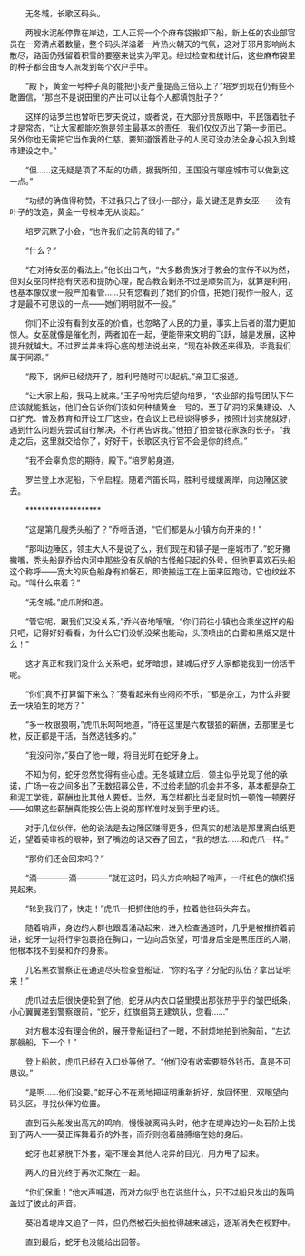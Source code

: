 　　无冬城，长歌区码头。

　　两艘水泥船停靠在岸边，工人正将一个个麻布袋搬卸下船，新上任的农业部官员在一旁清点着数量，整个码头洋溢着一片热火朝天的气氛，这对于邪月影响尚未散尽，路面仍残留着积雪的要塞来说实为罕见。经过检查和统计后，这些麻布袋里的种子都会由专人派发到每个农户手中。

　　“殿下，黄金一号种子真的能把小麦产量提高三倍以上？”培罗到现在仍有些不敢置信，“那岂不是说田里的产出可以让每个人都填饱肚子？”

　　这样的话罗兰也曾听巴罗夫说过，或者说，在大部分贵族眼中，平民饿着肚子才是常态，“让大家都能吃饱是领主最基本的责任，我们仅仅迈出了第一步而已。另外你也无需把它当作我的仁慈，要知道饿着肚子的人民可没办法全身心投入到城市建设之中。”

　　“但……这无疑是项了不起的功绩，据我所知，王国没有哪座城市可以做到这一点。”

　　“功绩的确值得称赞，不过我只占了很小一部分，最关键还是靠女巫——没有叶子的改造，黄金一号根本无从谈起。”

　　培罗沉默了小会，“也许我们之前真的错了。”

　　“什么？”

　　“在对待女巫的看法上。”他长出口气，“大多数贵族对于教会的宣传不以为然，但对女巫同样抱有厌恶和提防心理，配合教会剿杀不过是顺势而为，就算是利用，也基本像奴隶一般严加看管……只有您看到了她们的价值，把她们视作一般人，这才是最不可思议的一点——她们明明就不一般。”

　　你们不止没有看到女巫的价值，也忽略了人民的力量，事实上后者的潜力更加惊人。女巫就像是催化剂，两者加在一起，便能带来文明的飞跃，越是发展，这种提升就越大。不过罗兰并未将心底的想法说出来，“现在补救还来得及，毕竟我们属于同源。”

　　“殿下，锅炉已经烧开了，胜利号随时可以起航。”亲卫汇报道。

　　“让大家上船，我马上就来。”王子吩咐完后望向培罗，“农业部的指导团队下午应该就能抵达，他们会告诉你们该如何种植黄金一号的。至于矿洞的采集建设、人口扩充、普及教育和开设工厂这些，在会议上已经谈得够多，按照计划实施就好，遇到什么问题先尝试自行解决，不行再告诉我。”他拍了拍金银花家族的长子，“我走之后，这里就交给你了，好好干，长歌区执行官不会是你的终点。”

　　“我不会辜负您的期待，殿下。”培罗躬身道。

　　罗兰登上水泥船，下令启程。随着汽笛长鸣，胜利号缓缓离岸，向边陲区驶去。

　　*******************

　　“这是第几艘秃头船了？”乔咂舌道，“它们都是从小镇方向开来的！”

　　“那叫边陲区，领主大人不是说了么，我们现在和镇子是一座城市了，”蛇牙撇撇嘴，秃头船是乔给内河中那些没有风帆的古怪船只起的外号，但他更喜欢石头船这个称呼——宽大的灰色船身有如磐石，即使搬运工在上面来回跑动，它也纹丝不动。“叫什么来着？”

　　“无冬城。”虎爪附和道。

　　“管它呢，跟我们又没关系，”乔兴奋地嚷嚷，“你们前往小镇也会乘坐这样的船只吧，记得好好看看，为什么它们没帆没桨也能动，头顶喷出的白雾和黑烟又是什么！”

　　这才真正和我们没什么关系吧，蛇牙暗想，建城后好歹大家都能找到一份活干呢。

　　“你们真不打算留下来么？”葵看起来有些闷闷不乐，“都是杂工，为什么非要去一块陌生的地方？”

　　“多一枚银狼啊，”虎爪乐呵呵地道，“待在这里是六枚银狼的薪酬，去那里是七枚，反正都是干活，当然选钱多的。”

　　“我没问你，”葵白了他一眼，将目光盯在蛇牙身上。

　　不知为何，蛇牙忽然觉得有些心虚。无冬城建立后，领主似乎兑现了他的承诺，广场一夜之间多出了无数招募公告，不过给老鼠的机会并不多，基本都是杂工和泥工学徒，薪酬也比其他人要低。当然，再怎样都比当老鼠时饥一顿饱一顿要好——如果这些薪酬真能按公告上说的那样准时发到手里的话。

　　对于几位伙伴，他的说法是去边陲区赚得更多，但真实的想法是那里离白纸更近，望着葵审视的眼神，到了嘴边的话又吞了回去，“我的想法……和虎爪一样。”

　　“那你们还会回来吗？”

　　“滴————滴————”就在这时，码头方向响起了哨声，一杆红色的旗帜摇晃起来。

　　“轮到我们了，快走！”虎爪一把抓住他的手，拉着他往码头奔去。

　　随着哨声，身边的人群也跟着涌动起来，进入检查通道时，几乎是被推挤着前进，蛇牙一边将行李包裹抱在胸口，一边向后张望，可惜身后全是黑压压的人潮，他根本找不到葵和乔的身影。

　　几名黑衣警察正在通道尽头检查登船证，“你的名字？分配的队伍？拿出证明来！”

　　虎爪过去后很快便轮到了他，蛇牙从内衣口袋里摸出那张热乎乎的皱巴纸条，小心翼翼递到警察跟前，“蛇牙，红旗组第五建筑队，您看……”

　　对方根本没有理会他的，展开登船证扫了一眼，不耐烦地拍到他胸前，“左边那艘船，下一个！”

　　登上船舷，虎爪已经在入口处等他了。“他们没有收索要额外钱币，真是不可思议。”

　　“是啊……他们没要。”蛇牙心不在焉地把证明重新折好，放回怀里，双眼望向码头区，寻找伙伴的位置。

　　直到石头船发出高亢的鸣响，慢慢驶离码头时，他才在堤岸边的一处石阶上找到了两人——葵正挥舞着乔的外套，而乔则抱着胳膊缩在她的身后。

　　蛇牙也赶紧脱下外套，毫不理会其他人诧异的目光，用力甩了起来。

　　两人的目光终于再次汇聚在一起。

　　“你们保重！”他大声喊道，而对方似乎也在说些什么，只不过船只发出的轰鸣盖过了彼此的声音。

　　葵沿着堤岸又追了一阵，但仍然被石头船拉得越来越远，逐渐消失在视野中。

　　直到最后，蛇牙也没能给出回答。
